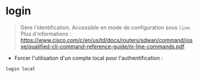 # login

> Gère l'identification.
> Accessible en mode de configuration sous `line`.
> Plus d'informations : <https://www.cisco.com/c/en/us/td/docs/routers/sdwan/command/iosxe/qualified-cli-command-reference-guide/m-line-commands.pdf>.

- Forcer l'utilisation d'un compte local pour l'authentification :

`login local`
